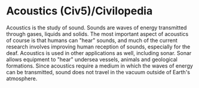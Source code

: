 # Acoustics (Civ5)/Civilopedia

Acoustics is the study of sound. Sounds are waves of energy transmitted through gases, liquids and solids. The most important aspect of acoustics of course is that humans can "hear" sounds, and much of the current research involves improving human reception of sounds, especially for the deaf. Acoustics is used in other applications as well, including sonar. Sonar allows equipment to "hear" undersea vessels, animals and geological formations.
Since acoustics require a medium in which the waves of energy can be transmitted, sound does not travel in the vacuum outside of Earth's atmosphere.
